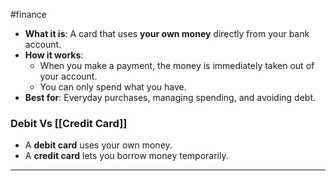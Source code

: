 #finance 
- **What it is**: A card that uses **your own money** directly from your bank account.
- **How it works**:
    - When you make a payment, the money is immediately taken out of your account.
    - You can only spend what you have.
- **Best for**: Everyday purchases, managing spending, and avoiding debt.
### Debit Vs [[Credit Card]]
- A **debit card** uses your own money.
- A **credit card** lets you borrow money temporarily.
---

